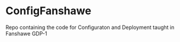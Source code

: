 # ConfigFanshawe
 Repo containing the code for Configuraton and Deployment taught in Fanshawe GDP-1
